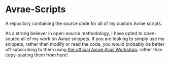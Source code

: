 # Avrae-Scripts
A repository containing the source code for all of my custom Avrae scripts.

As a strong believer in open-source methodology, I have opted to open-source all of my work on Avrae snippets. If you are looking to simply use my snippets, rather than modify or read the code, you would probably be better off subscribing to them using [the official Avrae Alias Workshop](https://avrae.io/dashboard/workshop), rather than copy-pasting them from here!
